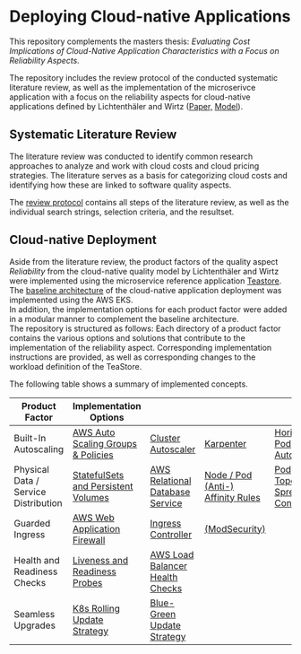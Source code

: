 # Deploying Cloud-native Applications

This repository complements the masters thesis: *Evaluating Cost Implications of Cloud-Native Application Characteristics with a Focus on Reliability Aspects.*

The repository includes the review protocol of the conducted systematic literature review, as well as the implementation of the microserivce application with a focus on the reliability aspects for cloud-native applications defined by Lichtenthäler and Wirtz ([Paper,](https://link.springer.com/chapter/10.1007/978-3-031-04718-3_7) [Model](https://r0light.github.io/cna-quality-model/)). 

## Systematic Literature Review
The literature review was conducted to identify common research approaches to analyze and work with cloud costs and cloud pricing strategies. The literature serves as a basis for categorizing cloud costs and identifying how these are linked to software quality aspects.   

The [review protocol](https://github.com/frankakn/reliability-deployment/blob/main/SystematicLiteratureReview/readme.md) contains all steps of the literature review, as well as the individual search strings, selection criteria, and the resultset.

## Cloud-native Deployment

Aside from the literature review, the product factors of the quality aspect *Reliability* from the cloud-native quality model by Lichtenthäler and Wirtz were implemented using the microservice reference application [Teastore](https://github.com/DescartesResearch/TeaStore).  
The [baseline architecture](https://github.com/frankakn/reliability-deployment/tree/main/Deployment/BaselineArchitecture) of the cloud-native application deployment was implemented using the AWS EKS.  
In addition, the implementation options for each product factor were added in a modular manner to complement the baseline architecture.  
The repository is structured as follows: Each directory of a product factor contains the various options and solutions that contribute to the implementation of the reliability aspect. Corresponding implementation instructions are provided, as well as corresponding changes to the workload definition of the TeaStore.  
 
The following table shows a summary of implemented concepts. 

| Product Factor                       | Implementation Options              |                                 |                                   |                                 |                         |
|--------------------------------------|-------------------------------------|---------------------------------|-----------------------------------|---------------------------------|-------------------------|
| Built-In Autoscaling                 | [AWS Auto Scaling Groups & Policies](https://github.com/frankakn/reliability-deployment/tree/main/Deployment/Reliability/Autoscaling/AutoscalingGroups) | [Cluster Autoscaler](https://github.com/frankakn/reliability-deployment/tree/main/Deployment/Reliability/Autoscaling/ClusterAutoscaler)              | [Karpenter](https://github.com/frankakn/reliability-deployment/tree/main/Deployment/Reliability/Autoscaling/Karpenter)                         | [Horizontal Pod Autoscaler](https://github.com/frankakn/reliability-deployment/tree/main/Deployment/Reliability/Autoscaling/HPA)       | [Vertical Pod Autoscaler](https://github.com/frankakn/reliability-deployment/tree/main/Deployment/Reliability/Autoscaling/VPA) |
| Physical Data / Service Distribution | [StatefulSets and Persistent Volumes](https://github.com/frankakn/reliability-deployment/tree/main/Deployment/Reliability/Distribution/Data/StatefulSets) | [AWS Relational Database Service](https://github.com/frankakn/reliability-deployment/tree/main/Deployment/Reliability/Distribution/Data/RDS) | [Node / Pod (Anti-) Affinity Rules](https://github.com/frankakn/reliability-deployment/tree/main/Deployment/Reliability/Distribution/Service) | [Pod Topology Spread Constraints](https://github.com/frankakn/reliability-deployment/tree/main/Deployment/Reliability/Distribution/Service) |                         |
| Guarded Ingress                      | [AWS Web Application Firewall](https://github.com/frankakn/reliability-deployment/tree/main/Deployment/Reliability/GuardedIngress/AWSWAF)        | [Ingress Controller](https://github.com/frankakn/reliability-deployment/tree/main/Deployment/Reliability/GuardedIngress/IngressController)              | [(ModSecurity)](https://github.com/frankakn/reliability-deployment/tree/main/Deployment/Reliability/GuardedIngress/ModSecurity)                     |                                 |                         |
| Health and Readiness Checks          | [Liveness and Readiness Probes](https://github.com/frankakn/reliability-deployment/tree/main/Deployment/Reliability/HealthChecks)       | [AWS Load Balancer Health Checks](https://github.com/frankakn/reliability-deployment/tree/main/Deployment/Reliability/HealthChecks) |                                   |                                 |                         |
| Seamless Upgrades                    | [K8s Rolling Update Strategy](https://github.com/frankakn/reliability-deployment/tree/main/Deployment/Reliability/SeamlessUpgrade)         | [Blue-Green Update Strategy](https://github.com/frankakn/reliability-deployment/tree/main/Deployment/Reliability/SeamlessUpgrade)           |                                   |                                 |                         |